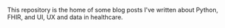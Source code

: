 This repository is the home of some blog posts I've written about Python, FHIR, and UI, UX and data in healthcare.
